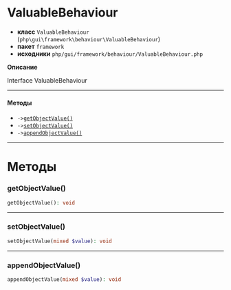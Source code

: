 # ValuableBehaviour

- **класс** `ValuableBehaviour` (`php\gui\framework\behaviour\ValuableBehaviour`)
- **пакет** `framework`
- **исходники** `php/gui/framework/behaviour/ValuableBehaviour.php`

**Описание**

Interface ValuableBehaviour

---

#### Методы

- `->`[`getObjectValue()`](#method-getobjectvalue)
- `->`[`setObjectValue()`](#method-setobjectvalue)
- `->`[`appendObjectValue()`](#method-appendobjectvalue)

---
# Методы

<a name="method-getobjectvalue"></a>

### getObjectValue()
```php
getObjectValue(): void
```

---

<a name="method-setobjectvalue"></a>

### setObjectValue()
```php
setObjectValue(mixed $value): void
```

---

<a name="method-appendobjectvalue"></a>

### appendObjectValue()
```php
appendObjectValue(mixed $value): void
```